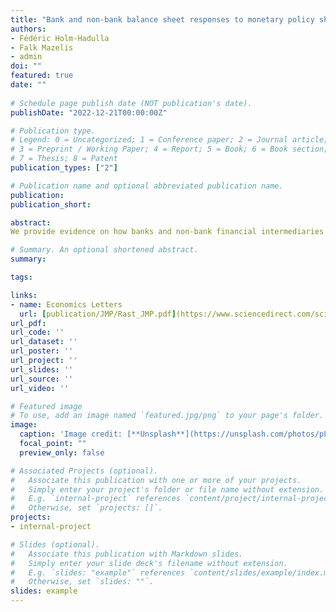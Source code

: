 ```yaml
---
title: "Bank and non-bank balance sheet responses to monetary policy shocks"
authors:
- Fédéric Holm-Hadulla
- Falk Mazelis
- admin
doi: ""
featured: true
date: ""
 
# Schedule page publish date (NOT publication's date).
publishDate: "2022-12-21T00:00:00Z"

# Publication type.
# Legend: 0 = Uncategorized; 1 = Conference paper; 2 = Journal article;
# 3 = Preprint / Working Paper; 4 = Report; 5 = Book; 6 = Book section;
# 7 = Thesis; 8 = Patent
publication_types: ["2"]

# Publication name and optional abbreviated publication name.
publication: 
publication_short: 

abstract: 
We provide evidence on how banks and non-bank financial intermediaries differ in their response to monetary policy. Our findings are based on a standard empirical macro model for the euro area, augmented with balance sheet data for banks and investment funds. The model is estimated via local projections, using high-frequency methods to identify different types of monetary policy shocks. Short-rate shocks lead to a significant balance sheet response of banks and investment funds, with a slightly swifter and more persistent reaction of banks. Long-rate shocks instead exert only short-lived effects on bank balance sheets, whereas investment fund balance sheets exhibit a stronger and more persistent response. The relative role of different types of financial intermediaries hence emerges as a relevant factor in shaping the transmission process for conventional and non-standard monetary policy measures.

# Summary. An optional shortened abstract.
summary: 

tags:

links:
- name: Economics Letters
  url: [publication/JMP/Rast_JMP.pdf](https://www.sciencedirect.com/science/article/abs/pii/S0165176522003925#mmc1)
url_pdf: 
url_code: ''
url_dataset: ''
url_poster: ''
url_project: ''
url_slides: ''
url_source: ''
url_video: ''

# Featured image
# To use, add an image named `featured.jpg/png` to your page's folder. 
image:
  caption: 'Image credit: [**Unsplash**](https://unsplash.com/photos/pLCdAaMFLTE)'
  focal_point: ""
  preview_only: false

# Associated Projects (optional).
#   Associate this publication with one or more of your projects.
#   Simply enter your project's folder or file name without extension.
#   E.g. `internal-project` references `content/project/internal-project/index.md`.
#   Otherwise, set `projects: []`.
projects:
- internal-project

# Slides (optional).
#   Associate this publication with Markdown slides.
#   Simply enter your slide deck's filename without extension.
#   E.g. `slides: "example"` references `content/slides/example/index.md`.
#   Otherwise, set `slides: ""`.
slides: example
---
```

